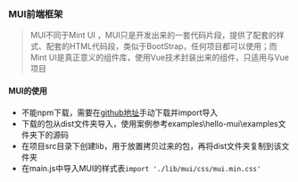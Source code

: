 ### MUI前端框架

> MUI不同于Mint UI ，MUI只是开发出来的一套代码片段，提供了配套的样式、配套的HTML代码段，类似于BootStrap，任何项目都可以使用；而Mint UI是真正意义的组件库，使用Vue技术封装出来的组件，只适用与Vue项目

#### MUI的使用
- 不能npm下载，需要在[github地址]("https://github.com/dcloudio/mui")手动下载并import导入
- 下载的包从dist文件夹导入，使用案例参考examples\hello-mui\examples文件夹下的源码
- 在项目src目录下创建lib，用于放置拷贝过来的包，再将dist文件夹复制到该文件夹
- 在main.js中导入MUI的样式表`import './lib/mui/css/mui.min.css'`

